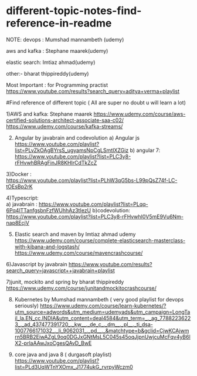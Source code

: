 # different-topic-notes-find-reference-in-readme

NOTE:
devops : Mumshad  mannambeth (udemy)

aws and kafka : Stephane maarek(udemy)

elastic search: Imtiaz ahmad(udemy)

other:- bharat thippireddy(udemy)

Most Important : for Programming practist
https://www.youtube.com/results?search_query=aditya+verma+playlist

#Find reference of different topic ( All are super no doubt u will learn a lot)

1)AWS  and kafka:            Stephane maarek
https://www.udemy.com/course/aws-certified-solutions-architect-associate-saa-c02/
https://www.udemy.com/course/kafka-streams/

2) Angular  by javabrain and codevolution 
a) Angular js  https://www.youtube.com/playlist?list=PLvZkOAgBYrsS_ugyamsNpCgLSmtIXZGiz
b) angular 7:  https://www.youtube.com/playlist?list=PLC3y8-rFHvwhBRAgFinJR8KHIrCdTkZcZ

3)Docker :         
https://www.youtube.com/playlist?list=PLhW3qG5bs-L99pQsZ74f-LC-tOEsBp2rK  

4)Typescript:   
   a) javabrain :  https://www.youtube.com/playlist?list=PLqq-6Pq4lTTanfgsbnFzfWUhhAz3tIezU
   b)codevolution: https://www.youtube.com/playlist?list=PLC3y8-rFHvwhI0V5mE9Vu6Nm-nap8EcjV
   
5) Elastic search and maven  by Imtiaz ahmad udemy
 https://www.udemy.com/course/complete-elasticsearch-masterclass-with-kibana-and-logstash/ 
 https://www.udemy.com/course/mavencrashcourse/
 
6)Javascript  by javabrain
https://www.youtube.com/results?search_query=javascript++javabrain+playlist

7)junit, mockito and spring by bharat thippireddy
https://www.udemy.com/course/junitandmockitocrashcourse/

8) Kubernetes by Mumshad mannambeth ( very good playlist for devops seriously)
https://www.udemy.com/course/learn-kubernetes/?utm_source=adwords&utm_medium=udemyads&utm_campaign=LongTail_la.EN_cc.INDIA&utm_content=deal4584&utm_term=_._ag_77882236223_._ad_437477391720_._kw__._de_c_._dm__._pl__._ti_dsa-1007766171032_._li_9062031_._pd__._&matchtype=b&gclid=CjwKCAjwmrn5BRB2EiwAZgL9oq0DGJxGNtMsL5C045s45oqJjpnUwjcuMcFqv4yB6lX2-prlaAAwJxoCgesQAvD_BwE

9) core java and java 8 ( durgasoft playlist)
  https://www.youtube.com/playlist?list=PLd3UqWTnYXOmx_J1774ukG_rvrpyWczm0

   
